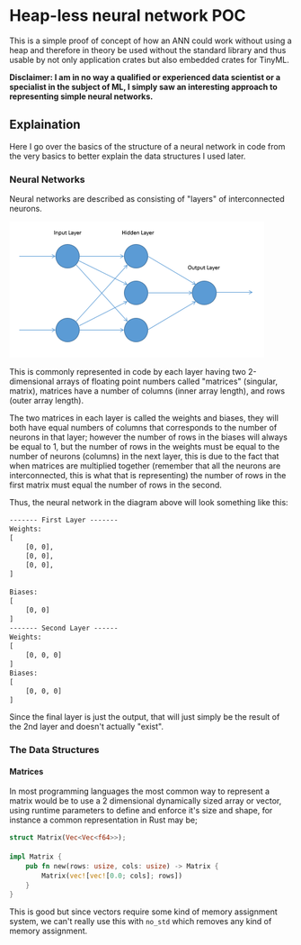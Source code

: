 # Heap-less neural network POC 

This is a simple proof of concept of how an ANN could work without using a heap and therefore in theory be used without the standard library and thus usable by not only application crates but also embedded crates for TinyML. 

__Disclaimer: I am in no way a qualified or experienced data scientist or a specialist in the subject of ML, I simply saw an interesting approach to representing simple neural networks.__ 

## Explaination 

Here I go over the basics of the structure of a neural network in code from the very basics to better explain the data structures I used later. 

### Neural Networks 

Neural networks are described as consisting of "layers" of interconnected neurons. 

<img src="docs/231NN.png">

This is commonly represented in code by each layer having two 2-dimensional arrays of floating point numbers called "matrices" (singular, matrix), matrices have a number of columns (inner array length), and rows (outer array length). 

The two matrices in each layer is called the weights and biases, they will both have equal numbers of columns that corresponds to the number of neurons in that layer; however the number of rows in the biases will always be equal to 1, but the number of rows in the weights must be equal to the number of neurons (columns) in the next layer, this is due to the fact that when matrices are multiplied together (remember that all the neurons are interconnected, this is what that is representing) the number of rows in the first matrix must equal the number of rows in the second. 

Thus, the neural network in the diagram above will look something like this:

```
------- First Layer -------
Weights: 
[
    [0, 0],
    [0, 0],
    [0, 0],
]

Biases:
[
    [0, 0]
]
------- Second Layer ------
Weights:
[
    [0, 0, 0]
]
Biases:
[
    [0, 0, 0]
]
```

Since the final layer is just the output, that will just simply be the result of the 2nd layer and doesn't actually "exist". 

### The Data Structures 


#### Matrices 

In most programming languages the most common way to represent a matrix would be to use a 2 dimensional dynamically sized array or vector, using runtime parameters to define and enforce it's size and shape, for instance a common representation in Rust may be;

```rust
struct Matrix(Vec<Vec<f64>>); 

impl Matrix {
    pub fn new(rows: usize, cols: usize) -> Matrix {
        Matrix(vec![vec![0.0; cols]; rows])
    } 
}
```

This is good but since vectors require some kind of memory assignment system, we can't really use this with `no_std` which removes any kind of memory assignment. 

